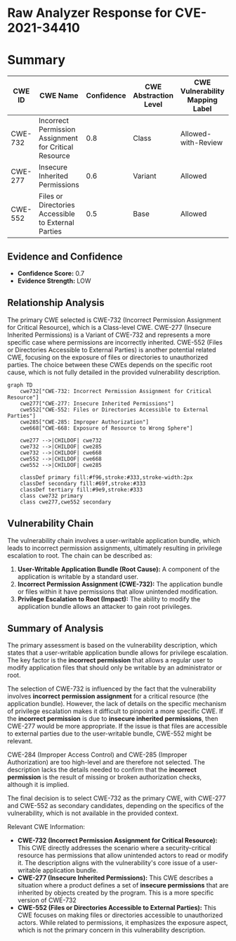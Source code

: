 # Raw Analyzer Response for CVE-2021-34410

# Summary
| CWE ID | CWE Name | Confidence | CWE Abstraction Level | CWE Vulnerability Mapping Label | CWE-Vulnerability Mapping Notes |
|---|---|---|---|---|---|
| CWE-732 | Incorrect Permission Assignment for Critical Resource | 0.8 | Class | Allowed-with-Review | Primary CWE |
| CWE-277 | Insecure Inherited Permissions | 0.6 | Variant | Allowed | Secondary Candidate |
| CWE-552 | Files or Directories Accessible to External Parties | 0.5 | Base | Allowed | Secondary Candidate |

## Evidence and Confidence

*   **Confidence Score:** 0.7
*   **Evidence Strength:** LOW

## Relationship Analysis
The primary CWE selected is CWE-732 (Incorrect Permission Assignment for Critical Resource), which is a Class-level CWE. CWE-277 (Insecure Inherited Permissions) is a Variant of CWE-732 and represents a more specific case where permissions are incorrectly inherited. CWE-552 (Files or Directories Accessible to External Parties) is another potential related CWE, focusing on the exposure of files or directories to unauthorized parties. The choice between these CWEs depends on the specific root cause, which is not fully detailed in the provided vulnerability description.

```mermaid
graph TD
    cwe732["CWE-732: Incorrect Permission Assignment for Critical Resource"]
    cwe277["CWE-277: Insecure Inherited Permissions"]
    cwe552["CWE-552: Files or Directories Accessible to External Parties"]
    cwe285["CWE-285: Improper Authorization"]
    cwe668["CWE-668: Exposure of Resource to Wrong Sphere"]
    
    cwe277 -->|CHILDOF| cwe732
    cwe732 -->|CHILDOF| cwe285
    cwe732 -->|CHILDOF| cwe668
    cwe552 -->|CHILDOF| cwe668
    cwe552 -->|CHILDOF| cwe285
    
    classDef primary fill:#f96,stroke:#333,stroke-width:2px
    classDef secondary fill:#69f,stroke:#333
    classDef tertiary fill:#9e9,stroke:#333
    class cwe732 primary
    class cwe277,cwe552 secondary
```

## Vulnerability Chain
The vulnerability chain involves a user-writable application bundle, which leads to incorrect permission assignments, ultimately resulting in privilege escalation to root. The chain can be described as:

1.  **User-Writable Application Bundle (Root Cause):** A component of the application is writable by a standard user.
2.  **Incorrect Permission Assignment (CWE-732):** The application bundle or files within it have permissions that allow unintended modification.
3.  **Privilege Escalation to Root (Impact):** The ability to modify the application bundle allows an attacker to gain root privileges.

## Summary of Analysis
The primary assessment is based on the vulnerability description, which states that a user-writable application bundle allows for privilege escalation. The key factor is the **incorrect permission** that allows a regular user to modify application files that should only be writable by an administrator or root.

The selection of CWE-732 is influenced by the fact that the vulnerability involves **incorrect permission assignment** for a critical resource (the application bundle). However, the lack of details on the specific mechanism of privilege escalation makes it difficult to pinpoint a more specific CWE. If the **incorrect permission** is due to **insecure inherited permissions**, then CWE-277 would be more appropriate. If the issue is that files are accessible to external parties due to the user-writable bundle, CWE-552 might be relevant.

CWE-284 (Improper Access Control) and CWE-285 (Improper Authorization) are too high-level and are therefore not selected. The description lacks the details needed to confirm that the **incorrect permission** is the result of missing or broken authorization checks, although it is implied.

The final decision is to select CWE-732 as the primary CWE, with CWE-277 and CWE-552 as secondary candidates, depending on the specifics of the vulnerability, which is not available in the provided context.

Relevant CWE Information:
*   **CWE-732 (Incorrect Permission Assignment for Critical Resource):** This CWE directly addresses the scenario where a security-critical resource has permissions that allow unintended actors to read or modify it. The description aligns with the vulnerability's core issue of a user-writable application bundle.
*   **CWE-277 (Insecure Inherited Permissions):** This CWE describes a situation where a product defines a set of **insecure permissions** that are inherited by objects created by the program. This is a more specific version of CWE-732
*   **CWE-552 (Files or Directories Accessible to External Parties):** This CWE focuses on making files or directories accessible to unauthorized actors. While related to permissions, it emphasizes the exposure aspect, which is not the primary concern in this vulnerability description.